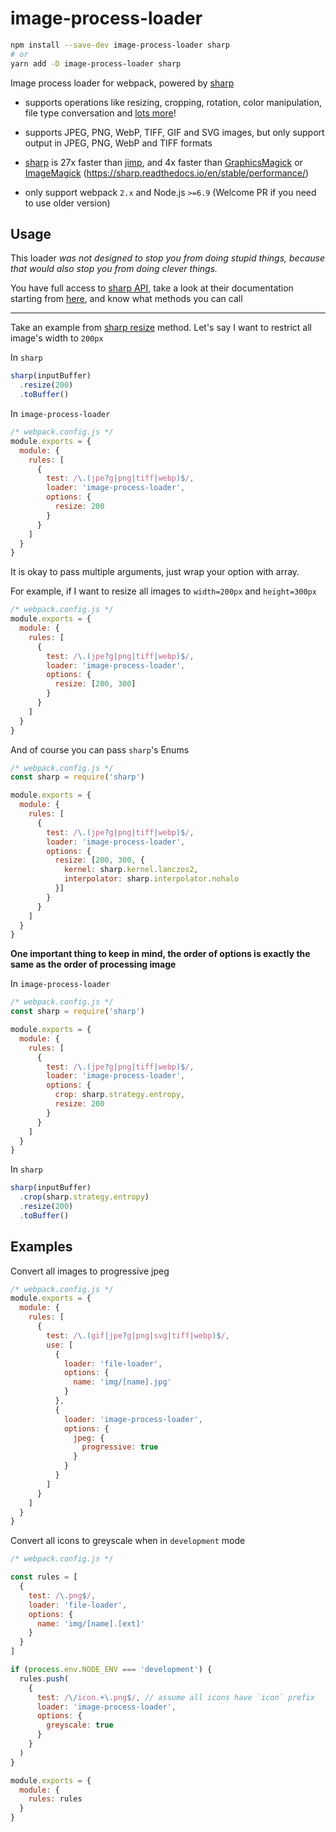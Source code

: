 # image-process-loader

```sh
npm install --save-dev image-process-loader sharp
# or
yarn add -D image-process-loader sharp
```

Image process loader for webpack, powered by [sharp](https://github.com/lovell/sharp)

- supports operations like resizing, cropping, rotation, color manipulation, file type conversation and [lots more](https://sharp.readthedocs.io/)!

- supports JPEG, PNG, WebP, TIFF, GIF and SVG images, but only support output in JPEG, PNG, WebP and TIFF formats

- [sharp](https://github.com/lovell/sharp) is 27x faster than [jimp](https://github.com/oliver-moran/jimp), and 4x faster than [GraphicsMagick](https://github.com/aheckmann/gm) or [ImageMagick](https://github.com/rsms/node-imagemagick) (https://sharp.readthedocs.io/en/stable/performance/)

- only support webpack `2.x` and Node.js `>=6.9` (Welcome PR if you need to use older version)


## Usage

This loader _was not designed to stop you from doing stupid things, because that would also stop you from doing clever things._

You have full access to [sharp API](https://sharp.readthedocs.io/), take a look at their documentation starting from [here](https://sharp.readthedocs.io/en/stable/api-output/#table-of-contents), and know what methods you can call

---

Take an example from [sharp resize](https://sharp.readthedocs.io/en/stable/api-resize/#resize) method. Let's say I want to restrict all image's width to `200px`

In `sharp`
```js
sharp(inputBuffer)
  .resize(200)
  .toBuffer()
```

In `image-process-loader`
```js
/* webpack.config.js */
module.exports = {
  module: {
    rules: [
      {
        test: /\.(jpe?g|png|tiff|webp)$/,
        loader: 'image-process-loader',
        options: {
          resize: 200
        }
      }
    ]
  }
}
```

It is okay to pass multiple arguments, just wrap your option with array.

For example, if I want to resize all images to `width=200px` and `height=300px`
```js
/* webpack.config.js */
module.exports = {
  module: {
    rules: [
      {
        test: /\.(jpe?g|png|tiff|webp)$/,
        loader: 'image-process-loader',
        options: {
          resize: [200, 300]
        }
      }
    ]
  }
}
```

And of course you can pass `sharp`'s Enums
```js
/* webpack.config.js */
const sharp = require('sharp')

module.exports = {
  module: {
    rules: [
      {
        test: /\.(jpe?g|png|tiff|webp)$/,
        loader: 'image-process-loader',
        options: {
          resize: [200, 300, {
            kernel: sharp.kernel.lanczos2,
            interpolator: sharp.interpolator.nohalo
          }]
        }
      }
    ]
  }
}
```

__One important thing to keep in mind, the order of options is exactly the same as the order of processing image__

In `image-process-loader`
```js
/* webpack.config.js */
const sharp = require('sharp')

module.exports = {
  module: {
    rules: [
      {
        test: /\.(jpe?g|png|tiff|webp)$/,
        loader: 'image-process-loader',
        options: {
          crop: sharp.strategy.entropy,
          resize: 200
        }
      }
    ]
  }
}
```

In `sharp`
```js
sharp(inputBuffer)
  .crop(sharp.strategy.entropy)
  .resize(200)
  .toBuffer()
```


## Examples
Convert all images to progressive jpeg
```js
/* webpack.config.js */
module.exports = {
  module: {
    rules: [
      {
        test: /\.(gif|jpe?g|png|svg|tiff|webp)$/,
        use: [
          {
            loader: 'file-loader',
            options: {
              name: 'img/[name].jpg'
            }
          },
          {
            loader: 'image-process-loader',
            options: {
              jpeg: {
                progressive: true
              }
            }
          }
        ]
      }
    ]
  }
}
```

Convert all icons to greyscale when in `development` mode
```js
/* webpack.config.js */

const rules = [
  {
    test: /\.png$/,
    loader: 'file-loader',
    options: {
      name: 'img/[name].[ext]'
    }
  }
]

if (process.env.NODE_ENV === 'development') {
  rules.push(
    {
      test: /\/icon.+\.png$/, // assume all icons have `icon` prefix
      loader: 'image-process-loader',
      options: {
        greyscale: true
      }
    }
  )
}

module.exports = {
  module: {
    rules: rules
  }
}
```
